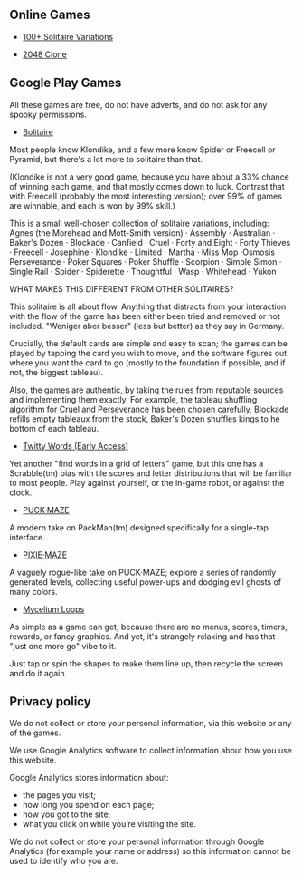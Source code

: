 
## Online Games

* [100+ Solitaire Variations](https://oddstream.games/Solitaire/index.html)

* [2048 Clone](https://oddstream.games/Soltz/index.html)

## Google Play Games

All these games are free, do not have adverts, and do not ask for any spooky permissions.

* [Solitaire](https://play.google.com/store/apps/details?id=com.oddstream.solitaire)

Most people know Klondike, and a few more know Spider or Freecell or Pyramid, but there's a lot more to solitaire than that.

(Klondike is not a very good game, because you have about a 33% chance of winning each game, and that mostly comes down to luck. Contrast that with Freecell (probably the most interesting version); over 99% of games are winnable, and each is won by 99% skill.)

This is a small well-chosen collection of solitaire variations, including: Agnes (the Morehead and Mott-Smith version) · Assembly · Australian · Baker's Dozen · Blockade · Canfield · Cruel · Forty and Eight · Forty Thieves · Freecell · Josephine · Klondike · Limited · Martha · Miss Mop ·Osmosis · Perseverance · Poker Squares · Poker Shuffle · Scorpion · Simple Simon · Single Rail · Spider · Spiderette · Thoughtful · Wasp · Whitehead · Yukon

WHAT MAKES THIS DIFFERENT FROM OTHER SOLITAIRES?

This solitaire is all about flow. Anything that distracts from your interaction with the flow of the game has been either been tried and removed or not included. "Weniger aber besser" (less but better) as they say in Germany.

Crucially, the default cards are simple and easy to scan; the games can be played by tapping the card you wish to move, and the software figures out where you want the card to go (mostly to the foundation if possible, and if not, the biggest tableau).

Also, the games are authentic, by taking the rules from reputable sources and implementing them exactly. For example, the tableau shuffling algorithm for Cruel and Perseverance has been chosen carefully, Blockade refills empty tableaux from the stock, Baker's Dozen shuffles kings to he bottom of each tableau.

* [Twitty Words (Early Access)](https://play.google.com/store/apps/details?id=com.oddstream.twitty)

Yet another "find words in a grid of letters" game, but this one has a Scrabble(tm) bias with tile scores and letter distributions that will be familiar to most people. Play against yourself, or the in-game robot, or against the clock.

* [PUCK·MAZE](https://play.google.com/store/apps/details?id=com.oddstream.puckmaze)

A modern take on PackMan(tm) designed specifically for a single-tap interface.

* [PIXIE·MAZE](https://play.google.com/store/apps/details?id=com.oddstream.PixieMaze)

A vaguely rogue-like take on PUCK·MAZE; explore a series of randomly generated levels, collecting useful power-ups and dodging evil ghosts of many colors.

* [Mycelium Loops](https://play.google.com/store/apps/details?id=com.oddstream.mycelium)

As simple as a game can get, because there are no menus, scores, timers, rewards, or fancy graphics. And yet, it's strangely relaxing and has that "just one more go" vibe to it.

Just tap or spin the shapes to make them line up, then recycle the screen and do it again.

## Privacy policy

We do not collect or store your personal information, via this website or any of the games.

We use Google Analytics software to collect information about how you use this website.

Google Analytics stores information about:

- the pages you visit;
- how long you spend on each page;
- how you got to the site;
- what you click on while you’re visiting the site.

We do not collect or store your personal information through Google Analytics (for example your name or address) so this information cannot be used to identify who you are.
